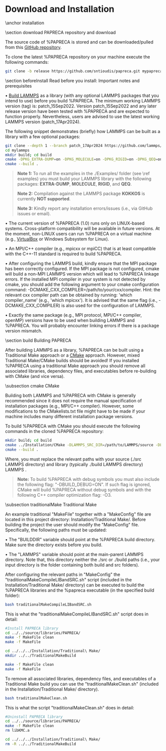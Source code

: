 # Download and Installation

\anchor installation

\section download PAPRECA repository and download

The source code of %PAPRECA is stored and can be downloaded/pulled from this [GitHub repository](https://github.com/sntioudis/papreca).

To clone the latest %PAPRECA repository on your machine execute the following commands:

```bash
git clone -b release https://github.com/sntioudis/papreca.git mypapreca #Add the latest PAPRECA repository to a folder named mypapreca
```

\section beforeInstall Read before you install: Important notes and prerequisites

&bull; [Build LAMMPS](https://docs.lammps.org/Install.html) as a library (with any optional LAMMPS packages that you intend to use) before you build %PAPRECA. The minimum working LAMMPS version (tag) is: patch_15Sep2022. Version patch_15Sep2022 and any later release version have been tested with %PAPRECA and are expected to function properly. Nevertheless, users are advised to use the latest working LAMMPS version (patch_17Apr2024).

The following snippet demonstrates (briefly) how LAMMPS can be built as a library with a few optional packages:

```bash
git clone --depth 1 --branch patch_17Apr2024 https://github.com/lammps/lammps.git mylammps #clone LAMMPS with tag patch_17Apr2024 to a folder named mylammps
cd mylammps
mkdir build; cd build
cmake -DPKG_EXTRA-DUMP=on -DPKG_MOLECULE=on -DPKG_RIGID=on -DPKG_QEQ=on -DPKG_REAXFF=on -DBUILD_LIB=on -DBUILD_SHARED_LIBS=off -DBUILD_STATIC_LIBS=on ../cmake #Configure LAMMPS, build with some optional package, and enable static library building
cmake --build .
```

> **Note 1:**
> To run all the examples in the ./Examples/ folder (see \ref examples) you must build your LAMMPS library with the following packages: **EXTRA-DUMP**, **MOLECULE**, **RIGID**, and **QEQ**.
>
> **Note 2:**
> Compilation against the LAMMPS package **KOKKOS** is currently **NOT supported**.
>  
> **Note 3:**
> Kindly report any installation errors/issues (i.e., via GitHub issues or email).


&bull; The current version of %PAPRECA (1.0) runs only on LINUX-based systems. Cross-platform compatibility will be available in future versions. At the moment, non-LINUX users can run %PAPRECA on a virtual machine (e.g., [VirtualBox](https://www.virtualbox.org/) or Windows Subsystem for Linux).

&bull; An MPI/C++ compiler (e.g., mpicxx or mpiCC) that is at least compatible with the C++-11 standard is required to build %PAPRECA.

&bull; After configuring the LAMMPS build, kindly ensure that the MPI package has been correctly configured. If the MPI package is not configured, cmake will build a non-MPI LAMMPS version which will lead to %PAPRECA linkage errors. If the installed MPI compiler in your system is not detected by cmake, you should add the following argument to your cmake configuration command: -DCMAKE_CXX_COMPILER=/path/to/your/cxx/compiler. Hint: the relevant cxx compiler path can be obtained by running: 'which compiler_name' (e.g., 'which mpicxx'). It is advised that the same flag (i.e., -DCMAKE_CXX_COMPILER) is also used for the configuration of LAMMPS.

&bull; Exactly the same package (e.g., MPI protocol, MPI/C++ compiler, openMP) versions have to be used when building LAMMPS and %PAPRECA. You will probably encounter linking errors if there is a package version mismatch.

\section build Building PAPRECA

After building LAMMPS as a library, %PAPRECA can be built using a Traditional Make approach or a [CMake](https://cmake.org/) approach. However, mixed Traditional Make/CMake builds should be avoided! If you installed %PAPRECA using a traditional Make approach you should remove all associated libraries, dependency files, and executables before re-building with CMake (and vice versa).

\subsection cmake CMake

Building both LAMMPS and %PAPRECA with CMake is generally recommended since it does not require the manual specification of installation packages (e.g., MPI/C++ compiler). However, some modifications
to the CMakelists.txt file might have to be made if your machine includes many different installation package versions.

To build %PAPRECA with CMake you should execute the following commands in the cloned %PAPRECA repository:

```bash
mkdir build; cd build
cmake ../Installation/CMake -DLAMMPS_SRC_DIR=/path/to/LAMMPS/source -DLAMMPS_LIB_DIR=/path/to/LAMMPS/library #Replace paths with YOUR source (./src LAMMPS directory) and library (typically ./build LAMMPS directory) paths.
cmake --build .
```

Where, you must replace the relevant paths with your source (./src LAMMPS directory) and library (typically ./build LAMMPS directory) LAMMPS . 

> **Note:**
> To build %PAPRECA with debug symbols you must also include the following flag: "-DBUILD_DEBUG=ON". If such flag is ignored, CMake will build %PAPRECA without debug symbols and with the following C++ compiler optimization flag: -O3.

\subsection traditionalMake Traditional Make

An example traditional "MakeFile" together with a "MakeConfig" file are located in this project directory: Installation/Traditional Make/. Before building the project the user should modify the "MakeConfig" file.
Specifically, the following paths must be updated:

&bull; The "BUILDDIR" variable should point at the %PAPRECA build directory. Make sure the directory exists before you build.

&bull; The "LAMMPS" variable should point at the main-parent LAMMPS directory. Note that, this directory neither the ./src or ./build paths (i.e., your input directory is the folder containing both build and src folders).

After configuring the relevant paths in "MakeConfig" the "traditionalMakeCompileLIBandSRC.sh" script (included in the Installation/Traditional Make/ directory) can be executed to build the %PAPRECA libraries and the %papreca executable (in the specified build folder):

```bash
bash traditionalMakeCompileLIBandSRC.sh
```

This is what the "traditionalMakeCompileLIBandSRC.sh" script does in detail:

```bash
#Install PAPRECA library
cd ../../source/libraries/PAPRECA/
make -f MakeFile clean
make -f MakeFile

cd ../../../Installation/Traditional\ Make/
mkdir ../../TraditionalMakeBuild

make -f MakeFile clean
make -f MakeFile
```

To remove all associated libraries, dependency files, and executables of a Traditional Make build you can use the "traditionalMakeClean.sh" (included in the Installation/Traditional Make/ directory).

```bash
bash traditionalMakeClean.sh
```

This is what the script "traditionalMakeClean.sh" does in detail:

```bash
#Uninstall PAPRECA library
cd ../../source/libraries/PAPRECA/
make -f MakeFile clean
rm libKMC.a

cd ../../../Installation/Traditional\ Make/
rm -R ../../TraditionalMakeBuild
```

